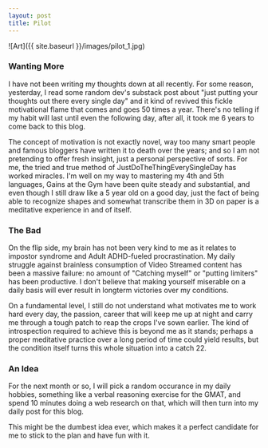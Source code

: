 ```yaml
---
layout: post
title: Pilot
---
```


![Art]({{ site.baseurl }}/images/pilot_1.jpg)

### Wanting More

I have not been writing my thoughts down at all recently. For some reason, yesterday, I read some random dev's substack post about "just putting your thoughts out there every single day" and it kind of revived this fickle motivational flame that comes and goes 50 times a year.
There's no telling if my habit will last until even the following day, after all, it took me 6 years to come back to this blog.

The concept of motivation is not exactly novel, way too many smart people and famous bloggers have written it to death over the years; and so I am not pretending to offer fresh insight, just a personal perspective of sorts. For me, the tried and true method of JustDoTheThingEverySingleDay has worked miracles. I'm well on my way to mastering my 4th and 5th languages, Gains at the Gym have been quite steady and substantial, and even though I still draw like a 5 year old on a good day, just the fact of being able to recognize shapes and somewhat transcribe them in 3D on paper is a meditative experience in and of itself.

### The Bad

On the flip side, my brain has not been very kind to me as it relates to impostor syndrome and Adult ADHD-fueled procrastination. My daily struggle against brainless consumption of Video Streamed content has been a massive failure: no amount of "Catching myself" or "putting limiters" has been productive. I don't believe that making yourself miserable on a daily basis will ever result in longterm victories over my conditions. 

On a fundamental level, I still do not understand what motivates me to work hard every day, the passion, career that will keep me up at night and carry me through a tough patch to reap the crops I've sown earlier. The kind of introspection required to achieve this is beyond me as it stands; perhaps a proper meditative practice over a long period of time could yield results, but the condition itself turns this whole situation into a catch 22.

### An Idea

For the next month or so, I will pick a random occurance in my daily hobbies, something like a verbal reasoning exercise for the GMAT, and spend 10 minutes doing a web research on that, which will then turn into my daily post for this blog.

This might be the dumbest idea ever, which makes it a perfect candidate for me to stick to the plan and have fun with it.